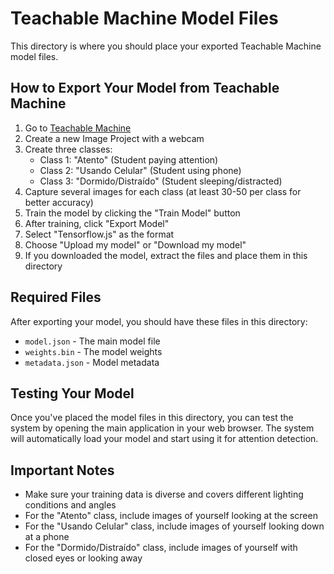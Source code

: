 # Teachable Machine Model Files

This directory is where you should place your exported Teachable Machine model files.

## How to Export Your Model from Teachable Machine

1. Go to [Teachable Machine](https://teachablemachine.withgoogle.com/)
2. Create a new Image Project with a webcam
3. Create three classes:
   - Class 1: "Atento" (Student paying attention)
   - Class 2: "Usando Celular" (Student using phone)
   - Class 3: "Dormido/Distraído" (Student sleeping/distracted)
4. Capture several images for each class (at least 30-50 per class for better accuracy)
5. Train the model by clicking the "Train Model" button
6. After training, click "Export Model"
7. Select "Tensorflow.js" as the format
8. Choose "Upload my model" or "Download my model"
9. If you downloaded the model, extract the files and place them in this directory

## Required Files

After exporting your model, you should have these files in this directory:

- `model.json` - The main model file
- `weights.bin` - The model weights
- `metadata.json` - Model metadata

## Testing Your Model

Once you've placed the model files in this directory, you can test the system by opening the main application in your web browser. The system will automatically load your model and start using it for attention detection.

## Important Notes

- Make sure your training data is diverse and covers different lighting conditions and angles
- For the "Atento" class, include images of yourself looking at the screen
- For the "Usando Celular" class, include images of yourself looking down at a phone
- For the "Dormido/Distraído" class, include images of yourself with closed eyes or looking away
